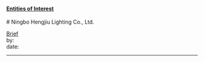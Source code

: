 #### [Entities of Interest](/list.html)
<link rel="stylesheet" type="text/css" href="../../assets/style.css">
# Ningbo Hengjiu Lighting Co., Ltd.

[comment]: <> (Add/Remove information below as you want)
[comment]: <> (Markdown cheatsheet: https://github.com/adam-p/markdown-here/wiki/Markdown-Cheatsheet)
[Brief](Brief.md)  
by:  
date:  

---
[comment]: <> (Add your content here)